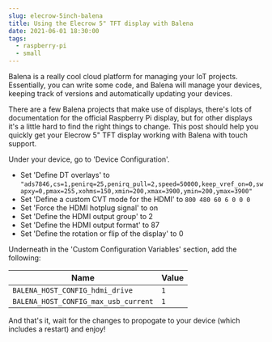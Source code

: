 ```yaml
---
slug: elecrow-5inch-balena
title: Using the Elecrow 5" TFT display with Balena
date: 2021-06-01 18:30:00
tags:
  - raspberry-pi
  - small
---
```

Balena is a really cool cloud platform for managing your IoT projects. Essentially, you can write some code, and Balena will manage your devices, keeping track of versions and automatically updating your devices.

There are a few Balena projects that make use of displays, there's lots of documentation for the official Raspberry Pi display, but for other displays it's a little hard to find the right things to change. This post should help you quickly get your Elecrow 5" TFT display working with Balena with touch support.

Under your device, go to 'Device Configuration'.

- Set 'Define DT overlays' to `"ads7846,cs=1,penirq=25,penirq_pull=2,speed=50000,keep_vref_on=0,swapxy=0,pmax=255,xohms=150,xmin=200,xmax=3900,ymin=200,ymax=3900"`
- Set 'Define a custom CVT mode for the HDMI' to `800 480 60 6 0 0 0`
- Set 'Force the HDMI hotplug signal' to on
- Set 'Define the HDMI output group' to 2
- Set 'Define the HDMI output format' to 87
- Set 'Define the rotation or flip of the display' to 0

Underneath in the 'Custom Configuration Variables' section, add the following:

| Name | Value |
| ---- | ----- |
| `BALENA_HOST_CONFIG_hdmi_drive` | `1` |
| `BALENA_HOST_CONFIG_max_usb_current` | `1` |

And that's it, wait for the changes to propogate to your device (which includes a restart) and enjoy!
